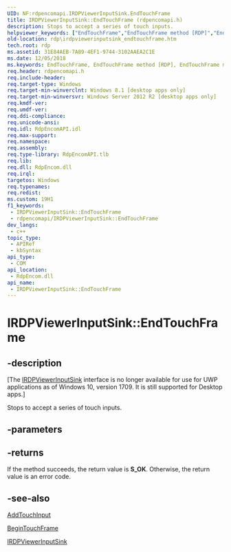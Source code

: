 ```yaml
---
UID: NF:rdpencomapi.IRDPViewerInputSink.EndTouchFrame
title: IRDPViewerInputSink::EndTouchFrame (rdpencomapi.h)
description: Stops to accept a series of touch inputs.
helpviewer_keywords: ["EndTouchFrame","EndTouchFrame method [RDP]","EndTouchFrame method [RDP]","IRDPViewerInputSink interface","IRDPViewerInputSink interface [RDP]","EndTouchFrame method","IRDPViewerInputSink.EndTouchFrame","IRDPViewerInputSink::EndTouchFrame","rdp.irdpviewerinputsink_endtouchframe","rdpencomapi/IRDPViewerInputSink::EndTouchFrame"]
old-location: rdp\irdpviewerinputsink_endtouchframe.htm
tech.root: rdp
ms.assetid: 31E84AEB-7A89-4EF1-9744-3102AAEA2C1E
ms.date: 12/05/2018
ms.keywords: EndTouchFrame, EndTouchFrame method [RDP], EndTouchFrame method [RDP],IRDPViewerInputSink interface, IRDPViewerInputSink interface [RDP],EndTouchFrame method, IRDPViewerInputSink.EndTouchFrame, IRDPViewerInputSink::EndTouchFrame, rdp.irdpviewerinputsink_endtouchframe, rdpencomapi/IRDPViewerInputSink::EndTouchFrame
req.header: rdpencomapi.h
req.include-header: 
req.target-type: Windows
req.target-min-winverclnt: Windows 8.1 [desktop apps only]
req.target-min-winversvr: Windows Server 2012 R2 [desktop apps only]
req.kmdf-ver: 
req.umdf-ver: 
req.ddi-compliance: 
req.unicode-ansi: 
req.idl: RdpEncomAPI.idl
req.max-support: 
req.namespace: 
req.assembly: 
req.type-library: RdpEncomAPI.tlb
req.lib: 
req.dll: RdpEncom.dll
req.irql: 
targetos: Windows
req.typenames: 
req.redist: 
ms.custom: 19H1
f1_keywords:
 - IRDPViewerInputSink::EndTouchFrame
 - rdpencomapi/IRDPViewerInputSink::EndTouchFrame
dev_langs:
 - c++
topic_type:
 - APIRef
 - kbSyntax
api_type:
 - COM
api_location:
 - RdpEncom.dll
api_name:
 - IRDPViewerInputSink::EndTouchFrame
---
```


# IRDPViewerInputSink::EndTouchFrame


## -description

<p class="CCE_Message">[The <a href="/windows/desktop/api/rdpencomapi/nn-rdpencomapi-irdpviewerinputsink">IRDPViewerInputSink</a> interface is no longer available for use for UWP applications as of Windows 10, version 1709. It is still supported for Desktop apps.]

Stops  to   accept  a series of touch inputs.

## -parameters

## -returns

If the method succeeds, the return value is <b>S_OK</b>. Otherwise, the return value is an error code.

## -see-also

<a href="/windows/desktop/api/rdpencomapi/nf-rdpencomapi-irdpviewerinputsink-addtouchinput">AddTouchInput</a>



<a href="/windows/desktop/api/rdpencomapi/nf-rdpencomapi-irdpviewerinputsink-begintouchframe">BeginTouchFrame</a>



<a href="/windows/desktop/api/rdpencomapi/nn-rdpencomapi-irdpviewerinputsink">IRDPViewerInputSink</a>

